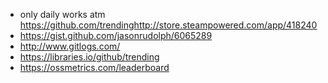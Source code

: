 - only daily works atm https://github.com/trendinghttp://store.steampowered.com/app/418240
- https://gist.github.com/jasonrudolph/6065289
- http://www.gitlogs.com/
- https://libraries.io/github/trending
- https://ossmetrics.com/leaderboard
